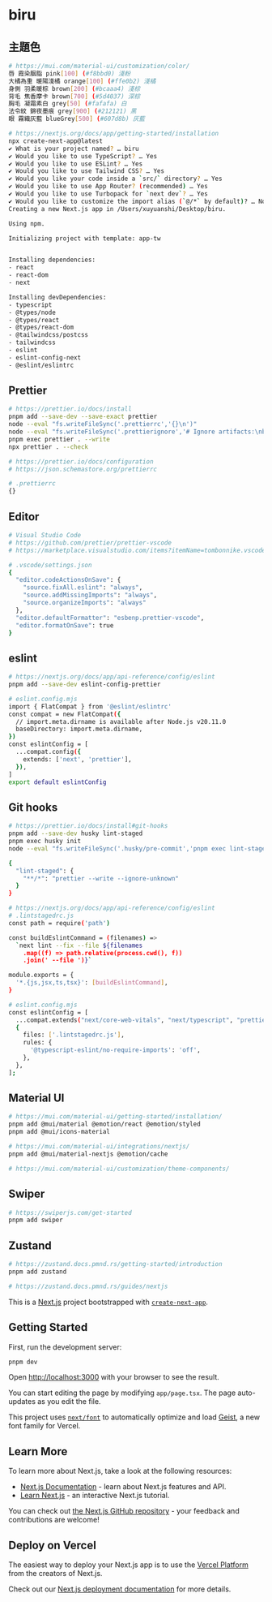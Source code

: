 # biru

## 主題色

```bash
# https://mui.com/material-ui/customization/color/
唇 霞染胭脂 pink[100] (#f8bbd0) 淺粉
大橘為重 暖陽淺橘 orange[100] (#ffe0b2) 淺橘
身側 羽柔暖棕 brown[200] (#bcaaa4) 淺棕
背毛 焦香摩卡 brown[700] (#5d4037) 深棕
胸毛 凝霜素白 grey[50] (#fafafa) 白
法令紋 錦夜墨痕 grey[900] (#212121) 黑
眼 霧織灰藍 blueGrey[500] (#607d8b) 灰藍
```

```bash
# https://nextjs.org/docs/app/getting-started/installation
npx create-next-app@latest
✔ What is your project named? … biru
✔ Would you like to use TypeScript? … Yes
✔ Would you like to use ESLint? … Yes
✔ Would you like to use Tailwind CSS? … Yes
✔ Would you like your code inside a `src/` directory? … Yes
✔ Would you like to use App Router? (recommended) … Yes
✔ Would you like to use Turbopack for `next dev`? … Yes
✔ Would you like to customize the import alias (`@/*` by default)? … No
Creating a new Next.js app in /Users/xuyuanshi/Desktop/biru.

Using npm.

Initializing project with template: app-tw


Installing dependencies:
- react
- react-dom
- next

Installing devDependencies:
- typescript
- @types/node
- @types/react
- @types/react-dom
- @tailwindcss/postcss
- tailwindcss
- eslint
- eslint-config-next
- @eslint/eslintrc
```

## Prettier

```bash
# https://prettier.io/docs/install
pnpm add --save-dev --save-exact prettier
node --eval "fs.writeFileSync('.prettierrc','{}\n')"
node --eval "fs.writeFileSync('.prettierignore','# Ignore artifacts:\nbuild\ncoverage\n')"
pnpm exec prettier . --write
npx prettier . --check

# https://prettier.io/docs/configuration
# https://json.schemastore.org/prettierrc

# .prettierrc
{}
```

## Editor

```bash
# Visual Studio Code
# https://github.com/prettier/prettier-vscode
# https://marketplace.visualstudio.com/items?itemName=tombonnike.vscode-status-bar-format-toggle

# .vscode/settings.json
{
  "editor.codeActionsOnSave": {
    "source.fixAll.eslint": "always",
    "source.addMissingImports": "always",
    "source.organizeImports": "always"
  },
  "editor.defaultFormatter": "esbenp.prettier-vscode",
  "editor.formatOnSave": true
}
```

## eslint

```bash
# https://nextjs.org/docs/app/api-reference/config/eslint
pnpm add --save-dev eslint-config-prettier

# eslint.config.mjs
import { FlatCompat } from '@eslint/eslintrc'
const compat = new FlatCompat({
  // import.meta.dirname is available after Node.js v20.11.0
  baseDirectory: import.meta.dirname,
})
const eslintConfig = [
  ...compat.config({
    extends: ['next', 'prettier'],
  }),
]
export default eslintConfig
```

## Git hooks

```bash
# https://prettier.io/docs/install#git-hooks
pnpm add --save-dev husky lint-staged
pnpm exec husky init
node --eval "fs.writeFileSync('.husky/pre-commit','pnpm exec lint-staged\n')"

{
  "lint-staged": {
    "**/*": "prettier --write --ignore-unknown"
  }
}

# https://nextjs.org/docs/app/api-reference/config/eslint
# .lintstagedrc.js
const path = require('path')

const buildEslintCommand = (filenames) =>
  `next lint --fix --file ${filenames
    .map((f) => path.relative(process.cwd(), f))
    .join(' --file ')}`

module.exports = {
  '*.{js,jsx,ts,tsx}': [buildEslintCommand],
}

# eslint.config.mjs
const eslintConfig = [
  ...compat.extends("next/core-web-vitals", "next/typescript", "prettier"),
  {
    files: ['.lintstagedrc.js'],
    rules: {
      '@typescript-eslint/no-require-imports': 'off',
    },
  },
];
```

## Material UI

```bash
# https://mui.com/material-ui/getting-started/installation/
pnpm add @mui/material @emotion/react @emotion/styled
pnpm add @mui/icons-material

# https://mui.com/material-ui/integrations/nextjs/
pnpm add @mui/material-nextjs @emotion/cache

# https://mui.com/material-ui/customization/theme-components/
```

## Swiper

```bash
# https://swiperjs.com/get-started
pnpm add swiper
```

## Zustand

```bash
# https://zustand.docs.pmnd.rs/getting-started/introduction
pnpm add zustand

# https://zustand.docs.pmnd.rs/guides/nextjs
```

This is a [Next.js](https://nextjs.org) project bootstrapped with [`create-next-app`](https://nextjs.org/docs/app/api-reference/cli/create-next-app).

## Getting Started

First, run the development server:

```bash
pnpm dev
```

Open [http://localhost:3000](http://localhost:3000) with your browser to see the result.

You can start editing the page by modifying `app/page.tsx`. The page auto-updates as you edit the file.

This project uses [`next/font`](https://nextjs.org/docs/app/building-your-application/optimizing/fonts) to automatically optimize and load [Geist](https://vercel.com/font), a new font family for Vercel.

## Learn More

To learn more about Next.js, take a look at the following resources:

- [Next.js Documentation](https://nextjs.org/docs) - learn about Next.js features and API.
- [Learn Next.js](https://nextjs.org/learn) - an interactive Next.js tutorial.

You can check out [the Next.js GitHub repository](https://github.com/vercel/next.js) - your feedback and contributions are welcome!

## Deploy on Vercel

The easiest way to deploy your Next.js app is to use the [Vercel Platform](https://vercel.com/new?utm_medium=default-template&filter=next.js&utm_source=create-next-app&utm_campaign=create-next-app-readme) from the creators of Next.js.

Check out our [Next.js deployment documentation](https://nextjs.org/docs/app/building-your-application/deploying) for more details.
